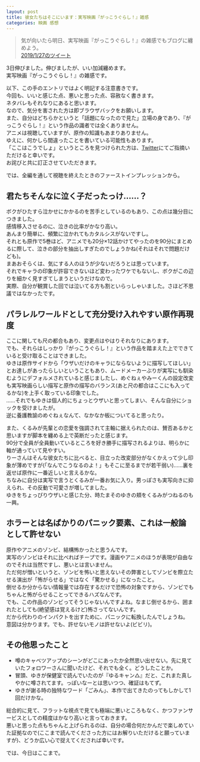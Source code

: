 ```yaml
---
layout: post
title: 彼女たちはそこにいます：実写映画『がっこうぐらし！』雑感
categories: 映画 感想
---
```


>気が向いたら明日、実写映画『がっこうぐらし！』の雑感でもブログに纏めよう。  
>[2019/1/27のツイート](https://twitter.com/s6jrmany/status/1089492772174741504)
  
3日伸びました。伸びましたが、いい加減纏めます。  
実写映画『がっこうぐらし！』の雑感です。

以下、この手のエントリではよく明記する注意書きです。  
今回も、いいと感じた点、悪いと思った点、容赦なく書きます。  
ネタバレもそれなりにあると思います。  
なので、気分を害された方は即ブラウザバックをお願いします。  
また、自分はどちらかというと「話題になったので見た」立場の身であり、『がっこうぐらし！』という作品の識者では全くありません。  
アニメは視聴していますが、原作の知識もあまりありません。  
ゆえに、何かしら間違ったことを書いている可能性もあります。  
「ここはこうでしょ」というところを見つけられた方は、[Twitter](https://twitter.com/s6jrmany)にてご指摘いただけると幸いです。  
お詫びと共に訂正させていただきます。

では、全編を通して視聴を終えたときのファーストインプレッションから。  

## 君たちそんなに泣く子だったっけ……？

ボクがひたすら泣かせにかかるのを苦手としているのもあり、この点は幾分目につきました。  
感情移入させるのに、泣きの比率がかなり高い。  
あんまり簡単に、頻繁に泣かれてもカタルシスがないですし。  
それとも原作で5巻ほど、アニメでも20分×12話かけてやったのを90分にまとめるに際して、泣きの部分を抽出しすぎたのでしょうかね(それはそれで問題だけども)。  
まあおそらくは、気にする人のほうが少ないだろうとは思っています。  
それでキャラの印象が許容できないほど変わったワケでもないし、ボクがこの辺りを細かく見すぎてしまうというだけなので。  
実際、自分が観賞した回では泣いてる方も割といらっしゃいました。さほど不思議ではなかったです。

## パラレルワールドとして充分受け入れやすい原作再現度

ここに関しても尺の都合もあり、変更点はやはりそれなりにあります。  
でも、それらはしっかり『がっこうぐらし！』という作品を踏まえた上でできていると受け取ることはできました。  
ゆきは原作サイドから「ウザいだけのキャラにならないように描写してほしい」とお達しがあったらしいということもあり、ムードメーカーぶりが実写にも馴染むようにデフォルメされていると感じましたし、めぐねぇやみーくんの設定改変も実写映画らしい描写と原作の描写のバランス(あと尺の都合はここにも入ってるかな)を上手く取っている印象でした。  
……それでもゆきは個人的にちょっとウザいと思ってしまい、そんな自分にショックを受けましたが。  
逆に養護教諭のめぐねぇなんて、なかなか板についてると思ったり。  

また、くるみが先輩との恋愛を強調されて主軸に据えられたのは、賛否あるかと思いますが脚本を纏める上で英断だったと感じます。  
90分で全員が全員動いているところを好き勝手に描写されるよりは、明らかに軸が通っていて見やすい。  
りーさんはそんな彼女たちに比べると、目立った改変部分がなくかえって少し印象が薄めですが(「なんでこうなるのよ！」もそこに至るまでが若干弱い)……裏を返せば原作に一番近しいと言えるかな。  
ちなみに自分は実写で言うとくるみが一番お気に入り。男っぽさも実写向きに抑えられ、その反動で可愛さが増してました。  
ゆきをちょっぴりウザいと感じた分、時たまそのゆきの頬をくるみがつねるのも一興。  

## ホラーとは名ばかりのパニック要素、これは一般論として許せない

原作やアニメのゾンビ、結構怖かったと思うんです。  
実写のゾンビはそれに比べればチープです。漫画やアニメのほうが表現が自由なのでそれは当然ですし、悪いとは言いません。  
ただ何が憎いというと、ゾンビを怖いと思えないその弊害としてゾンビを際立たせる演出が「怖がらせる」ではなく「驚かせる」になったこと。  
倒せるか分からない情報量では存在するだけで恐怖の対象ですから、ゾンビでもちゃんと怖がらせることってできるハズなんです。  
でも、この作品のゾンビってそうじゃないんですよね。なまじ倒せるから、囲まれたとしても(絶望感は覚えるけど)怖さってないんです。  
だから代わりのインパクトを出すために、パニックに転換したんでしょうね。  
意図は分かります。でも、許せないモノは許せないよ(ビビリ)。

## その他思ったこと

- 噂のキャベツアップのシーンがどこにあったか全然思い出せない。先に見ていたフォロワーさんに聞いたけど、それでも全く。どうしたことか。  
- 冒頭、ゆきが保健室で読んでいたのが『ゆるキャン△』だと、これまた真しやかに噂されてます。っぽいなーとは思いつつ、確証はもてず。  
- ゆきが謝る時の独特なワード「ごみん」、本作で出てきたのってもしかして1回だけかな。  

総合的に見て、フラットな視点で見ても極端に悪いところもなく、かつファンサービスとしての精度はかなり高いと言っておきます。  
悪いと思った点もちゃんと上げられるのは、自分の場合何だかんだで楽しめていた証拠なので(ここまで読んでくださった方にはお解りいただけると願っていますが)、どうか広い心で捉えてくだされば幸いです。  

では、今日はここまで。

